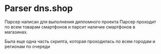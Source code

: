 # Parser dns.shop

Парсер написан для выполнения дипломного проекта
Парсер проходит по всем товарам смартфонов и парсит наличие смартфонов в магазинах.

Была еще одна часть скрипта, которая проходилась по всем городам и регионам по очереди



